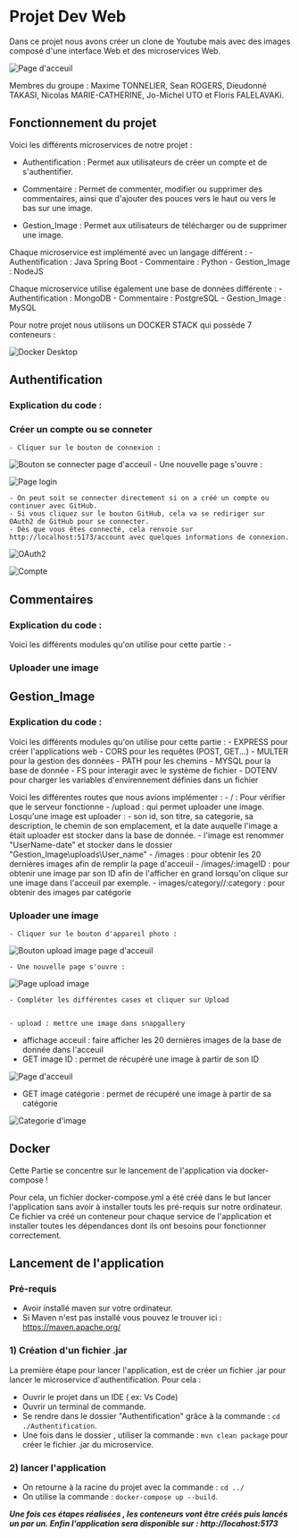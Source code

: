 # Projet Dev Web


Dans ce projet nous avons créer un clone de Youtube mais avec des images composé d'une interface Web et des microservices Web.

![Page d'acceuil](Z-images_explicatives\images_acceuil.png)

Membres du groupe : Maxime TONNELIER, Sean ROGERS, Dieudonné TAKASI, Nicolas MARIE-CATHERINE, Jo-Michel UTO et Floris FALELAVAKi.


## Fonctionnement du projet


Voici les différents microservices de notre projet :
    
 - Authentification : Permet aux utilisateurs de créer un compte et de s'authentifier.
    
 - Commentaire : Permet de commenter, modifier ou supprimer des commentaires, ainsi que d'ajouter des pouces vers le haut ou vers le bas sur une image.
    
 - Gestion_Image : Permet aux utilisateurs de télécharger ou de supprimer une image.

Chaque microservice est implémenté avec un langage différent :
    - Authentification : Java Spring Boot
    - Commentaire : Python
    - Gestion_Image : NodeJS

Chaque microservice utilise également une base de données différente :
    - Authentification : MongoDB
    - Commentaire : PostgreSQL
    - Gestion_Image : MySQL

Pour notre projet nous utilisons un DOCKER STACK qui possède 7 conteneurs : 

![Docker Desktop](Z-images_explicatives\Docker_Stack.png)


## Authentification


### Explication du code :



### Créer un compte ou se conneter

    - Cliquer sur le bouton de connexion : 

![Bouton se connecter page d'acceuil](Z-images_explicatives\bouton_seconnecter.png)
    - Une nouvelle page s'ouvre :

![Page login](Z-images_explicatives\page_login.png) 

    - On peut soit se connecter directement si on a créé un compte ou continuer avec GitHub.
    - Si vous cliquez sur le bouton GitHub, cela va se rediriger sur OAuth2 de GitHub pour se connecter.
    - Dès que vous êtes connecté, cela renvoie sur http://localhost:5173/account avec quelques informations de connexion.

![OAuth2](Z-images_explicatives\redirection_OAuth2_GitHub.png)

![Compte](Z-images_explicatives\compte_connecte.png)


## Commentaires


### Explication du code :

Voici les différents modules qu'on utilise pour cette partie :
    - 

### Uploader une image


## Gestion_Image


### Explication du code :

Voici les différents modules qu'on utilise pour cette partie : 
    - EXPRESS pour créer l'applications web 
    - CORS pour les requêtes (POST, GET...) 
    - MULTER pour la gestion des données
    - PATH pour les chemins
    - MYSQL pour la base de donnée
    - FS pour interagir avec le système de fichier 
    - DOTENV pour charger les variables d'envirennement définies dans un fichier

Voici les différentes routes que nous avions implémenter :
    - / : Pour vérifier que le serveur fonctionne
    - /upload : qui permet uploader une image. 
    Losqu'une image est uploader :
        - son id, son titre, sa categorie, sa description, le chemin de son emplacement, et la date auquelle l'image a était uploader est stocker dans la base de donnée.
        - l'image est renommer "UserName-date" et stocker dans le dossier "Gestion_Image\uploads\User_name"
    - /images : pour obtenir les 20 dernières images afin de remplir la page d'acceuil
    - /images/:imageID : pour obtenir une image par son ID afin de l'afficher en grand lorsqu'on clique sur une image dans l'acceuil par exemple.
    - images/category//:category : pour obtenir des images par catégorie

### Uploader une image

    - Cliquer sur le bouton d'appareil photo :

![Bouton upload image page d'acceuil](Z-images_explicatives\bouton_uploadimage.png)

    - Une nouvelle page s'ouvre :

![Page upload image](Z-images_explicatives\upload_image.png)   

    - Compléter les différentes cases et cliquer sur Upload

    
    - upload : mettre une image dans snapgallery
 - affichage acceuil : faire afficher les 20 dernières images de la base de donnée dans l'acceuil
 - GET image ID : permet de récupéré une image à partir de son ID

 ![Page d'acceuil](Z-images_explicatives\images_acceuil.png)

 - GET image catégorie : permet de récupéré une image à partir de sa catégorie

 ![Categorie d'image](Z-images_explicatives\image_categorie.png)


## Docker


Cette Partie se concentre  sur le lancement de l'application via docker-compose !

Pour cela, un fichier docker-compose.yml a été créé dans le but lancer l'application sans avoir à installer touts les pré-requis sur notre ordinateur. Ce fichier va créé un conteneur pour chaque service de l'application et installer toutes les dépendances dont ils  ont besoins pour fonctionner correctement.


## Lancement de l'application 


### Pré-requis 

- Avoir installé maven sur votre ordinateur.
- Si Maven n'est pas installé vous pouvez le trouver ici : https://maven.apache.org/

### 1) Création d'un fichier .jar

La première étape pour lancer l'application, est de créer un fichier .jar pour lancer le microservice d'authentification.
Pour cela :

- Ouvrir le projet dans un IDE ( ex: Vs Code)
- Ouvrir un terminal de commande.
- Se rendre dans le dossier "Authentification" grâce à la commande : `cd ./Authentification`.
- Une fois dans le dossier , utiliser la commande : `mvn clean package` pour créer le fichier .jar du microservice.

### 2) lancer l'application 

- On retourne à la racine du projet avec la commande : `cd ../`
- On utilise la commande : `docker-compose up --build`.

 
<b><i>Une fois ces étapes réalisées , les conteneurs vont être créés puis lancés un par un. Enfin l'application sera disponible sur : http://locahost:5173</i></b>
